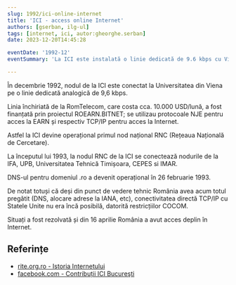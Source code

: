 ```yaml
---
slug: 1992/ici-online-internet
title: 'ICI - access online Internet'
authors: [gserban, ilg-ul]
tags: [internet, ici, autor:gheorghe.serban]
date: 2023-12-20T14:45:28

eventDate: '1992-12'
eventSummary: 'La ICI este instalată o linie dedicată de 9.6 kbps cu Viena'

---
```


În decembrie 1992, nodul de la ICI
este conectat la Universitatea
din Viena pe o linie
dedicată analogică de 9,6 kbps.

<!-- truncate -->

Linia închiriată de la RomTelecom, care costa cca. 10.000 USD/lună,
a fost finanțată prin proiectul ROEARN.BITNET;
se utilizau protocoale NJE pentru acces la EARN și
respectiv TCP/IP pentru acces la Internet.

Astfel la ICI devine operațional primul nod național
RNC (Rețeaua Națională de Cercetare).

La începutul lui 1993, la nodul RNC de la ICI se conectează
nodurile de la IFA, UPB, Universitatea Tehnică Timișoara, CEPES si IMAR.

DNS-ul pentru domeniul .ro a devenit operațional în 26 februarie 1993.

De notat totuși că deși din punct de vedere tehnic România avea acum totul
pregătit (DNS, alocare adrese la IANA, etc), conectivitatea directă TCP/IP
cu Statele Unite nu era încă posibilă, datorită restricțiilor COCOM.

Situați a fost rezolvată și din 16 aprilie România a avut acces deplin
în Internet.

## Referințe

- [rite.org.ro - Istoria Internetului](https://rite.org.ro/istoria-internetului/)
- [facebook.com - Contribuții ICI Bucureşti](https://www.facebook.com/ICIBucuresti/posts/3488728511216217/)
